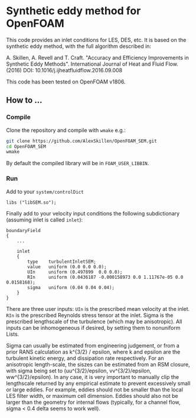 # Synthetic eddy method for OpenFOAM

This code provides an inlet conditions for LES, DES, etc. It is based on the
synthetic eddy method, with the full algorithm described in: 

A. Skillen, A. Revell and T. Craft. "Accuracy and Efficiency Improvements in
Synthetic Eddy Methods". International Journal of Heat and Fluid Flow. (2016) 
DOI: 10.1016/j.ijheatfluidflow.2016.09.008

This code has been tested on OpenFOAM v1806. 


## How to ...

### Compile

Clone the repository and compile with `wmake` e.g.:

```bash
git clone https://github.com/AlexSkillen/OpenFOAM_SEM.git
cd OpenFOAM_SEM
wmake
```

By default the compiled library will be in `FOAM_USER_LIBBIN`. 

### Run

Add to your `system/controlDict`

```
libs ("libSEM.so");
```

Finally add to your velocity input conditions the following subdictionary
(assuming inlet is called `inlet`):

```
boundaryField
{
    ...

    inlet
    {
        type    turbulentInletSEM;
        value   uniform (0.0 0.0 0.0);
        UIn     uniform (0.497899  0.0 0.0); 
        RIn     uniform (0.0436187 -0.000158973 0.0 1.11767e-05 0.0 0.0158168);
        sigma   uniform (0.04 0.04 0.04);
    }
}
```

There are three user inputs: `UIn` is the prescribed mean velocity at the
inlet. `RIn` is the prescribed Reynolds stress tensor at the inlet. Sigma is
the prescribed lengthscale of the turbulence (which may be anisotropic). All 
inputs can be inhomogeneous if desired, by setting them to nonuniform Lists.

Sigma can usually be estimated from engineering judgement, or from a prior RANS 
calculation as k^{3/2} / epsilon, where k and epsilon are the turbulent 
kinetic energy, and dissipation rate respectively. For an anisotropic 
length-scale, the siszes can be estimated from an RSM closure, with sigma 
being set to (uu^{3/2}/epsilon, vv^{3/2}/epsilon, ww^{3/2}/epsilon). 
In any case, it is very important to manually clip the lengthscale
returned by any empirical estimate to prevent excessively small or large eddies. 
For example, eddies should not be smaller than the local LES filter width, or
maximum cell dimension. Eddies should also not be larger than the geometry for
internal flows (typically, for a channel flow, sigma < 0.4 delta seems to work
well).

